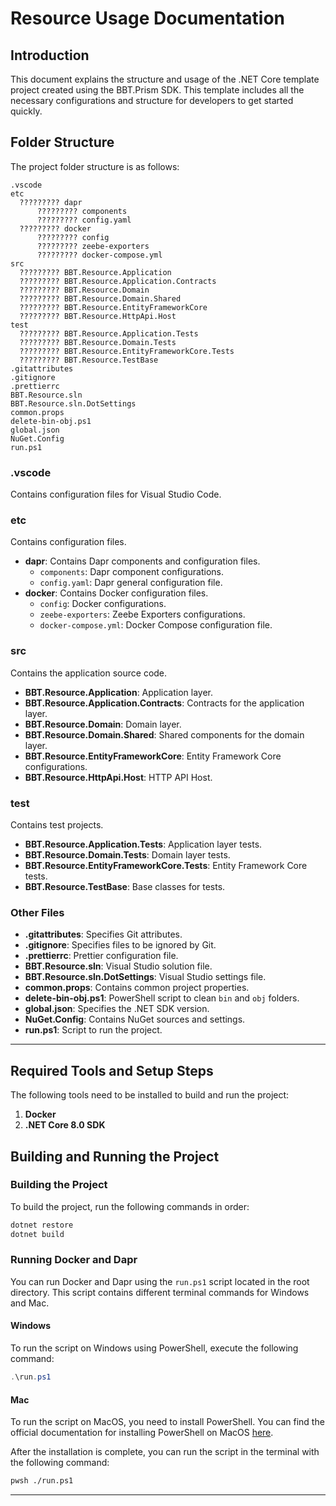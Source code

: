 # Resource Usage Documentation

## Introduction
This document explains the structure and usage of the .NET Core template project created using the BBT.Prism SDK. This template includes all the necessary configurations and structure for developers to get started quickly.

## Folder Structure

The project folder structure is as follows:

```
.vscode
etc
  ????????? dapr
      ????????? components
      ????????? config.yaml
  ????????? docker
      ????????? config
      ????????? zeebe-exporters
      ????????? docker-compose.yml
src
  ????????? BBT.Resource.Application
  ????????? BBT.Resource.Application.Contracts
  ????????? BBT.Resource.Domain
  ????????? BBT.Resource.Domain.Shared
  ????????? BBT.Resource.EntityFrameworkCore
  ????????? BBT.Resource.HttpApi.Host
test
  ????????? BBT.Resource.Application.Tests
  ????????? BBT.Resource.Domain.Tests
  ????????? BBT.Resource.EntityFrameworkCore.Tests
  ????????? BBT.Resource.TestBase
.gitattributes
.gitignore
.prettierrc
BBT.Resource.sln
BBT.Resource.sln.DotSettings
common.props
delete-bin-obj.ps1
global.json
NuGet.Config
run.ps1
```

### .vscode
Contains configuration files for Visual Studio Code.

### etc
Contains configuration files.
- **dapr**: Contains Dapr components and configuration files.
  - `components`: Dapr component configurations.
  - `config.yaml`: Dapr general configuration file.
- **docker**: Contains Docker configuration files.
  - `config`: Docker configurations.
  - `zeebe-exporters`: Zeebe Exporters configurations.
  - `docker-compose.yml`: Docker Compose configuration file.

### src
Contains the application source code.
- **BBT.Resource.Application**: Application layer.
- **BBT.Resource.Application.Contracts**: Contracts for the application layer.
- **BBT.Resource.Domain**: Domain layer.
- **BBT.Resource.Domain.Shared**: Shared components for the domain layer.
- **BBT.Resource.EntityFrameworkCore**: Entity Framework Core configurations.
- **BBT.Resource.HttpApi.Host**: HTTP API Host.

### test
Contains test projects.
- **BBT.Resource.Application.Tests**: Application layer tests.
- **BBT.Resource.Domain.Tests**: Domain layer tests.
- **BBT.Resource.EntityFrameworkCore.Tests**: Entity Framework Core tests.
- **BBT.Resource.TestBase**: Base classes for tests.

### Other Files
- **.gitattributes**: Specifies Git attributes.
- **.gitignore**: Specifies files to be ignored by Git.
- **.prettierrc**: Prettier configuration file.
- **BBT.Resource.sln**: Visual Studio solution file.
- **BBT.Resource.sln.DotSettings**: Visual Studio settings file.
- **common.props**: Contains common project properties.
- **delete-bin-obj.ps1**: PowerShell script to clean `bin` and `obj` folders.
- **global.json**: Specifies the .NET SDK version.
- **NuGet.Config**: Contains NuGet sources and settings.
- **run.ps1**: Script to run the project.

---

## Required Tools and Setup Steps

The following tools need to be installed to build and run the project:

1. **Docker**
2. **.NET Core 8.0 SDK**

## Building and Running the Project

### Building the Project
To build the project, run the following commands in order:

```sh
dotnet restore
dotnet build
```

### Running Docker and Dapr
You can run Docker and Dapr using the `run.ps1` script located in the root directory. This script contains different terminal commands for Windows and Mac.

#### Windows
To run the script on Windows using PowerShell, execute the following command:

```powershell
.\run.ps1
```

#### Mac
To run the script on MacOS, you need to install PowerShell. You can find the official documentation for installing PowerShell on MacOS [here](https://docs.microsoft.com/en-us/powershell/scripting/install/installing-powershell-core-on-macos).

After the installation is complete, you can run the script in the terminal with the following command:

```sh
pwsh ./run.ps1
```
---